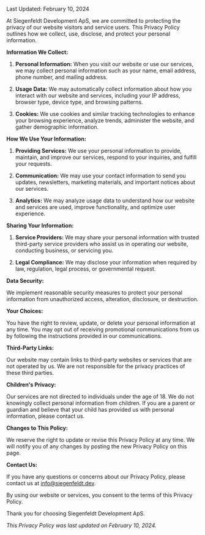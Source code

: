 
Last Updated: February 10, 2024

At Siegenfeldt Development ApS, we are committed to protecting the privacy of our website visitors and service users. This Privacy Policy outlines how we collect, use, disclose, and protect your personal information.

**Information We Collect:**

1.  **Personal Information:** When you visit our website or use our services, we may collect personal information such as your name, email address, phone number, and mailing address.
    
2.  **Usage Data:** We may automatically collect information about how you interact with our website and services, including your IP address, browser type, device type, and browsing patterns.
    
3.  **Cookies:** We use cookies and similar tracking technologies to enhance your browsing experience, analyze trends, administer the website, and gather demographic information.
    

**How We Use Your Information:**

1.  **Providing Services:** We use your personal information to provide, maintain, and improve our services, respond to your inquiries, and fulfill your requests.
    
2.  **Communication:** We may use your contact information to send you updates, newsletters, marketing materials, and important notices about our services.
    
3.  **Analytics:** We may analyze usage data to understand how our website and services are used, improve functionality, and optimize user experience.
    

**Sharing Your Information:**

1.  **Service Providers:** We may share your personal information with trusted third-party service providers who assist us in operating our website, conducting business, or servicing you.
    
2.  **Legal Compliance:** We may disclose your information when required by law, regulation, legal process, or governmental request.
    

**Data Security:**

We implement reasonable security measures to protect your personal information from unauthorized access, alteration, disclosure, or destruction.

**Your Choices:**

You have the right to review, update, or delete your personal information at any time. You may opt out of receiving promotional communications from us by following the instructions provided in our communications.

**Third-Party Links:**

Our website may contain links to third-party websites or services that are not operated by us. We are not responsible for the privacy practices of these third parties.

**Children's Privacy:**

Our services are not directed to individuals under the age of 18. We do not knowingly collect personal information from children. If you are a parent or guardian and believe that your child has provided us with personal information, please contact us.

**Changes to This Policy:**

We reserve the right to update or revise this Privacy Policy at any time. We will notify you of any changes by posting the new Privacy Policy on this page.

**Contact Us:**

If you have any questions or concerns about our Privacy Policy, please contact us at info@siegenfeldt.dev.

By using our website or services, you consent to the terms of this Privacy Policy.

Thank you for choosing Siegenfeldt Development ApS.

_This Privacy Policy was last updated on February 10, 2024._
